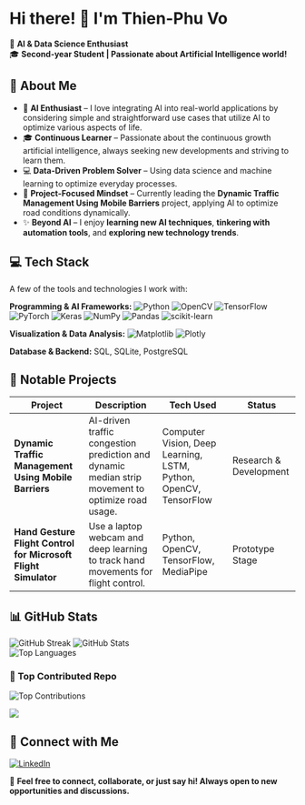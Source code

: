 # Hi there! 👋 I'm **Thien-Phu Vo** 

🚀 **AI & Data Science Enthusiast**  
🎓 **Second-year Student | Passionate about Artificial Intelligence world!**  


## 🔹 About Me  
- 🧠 **AI Enthusiast** – I love integrating AI into real-world applications by considering simple and straightforward use cases that utilize AI to optimize various aspects of life.  
- 🎓 **Continuous Learner** – Passionate about the continuous growth artificial intelligence, always seeking new developments and striving to learn them.  
- 💻 **Data-Driven Problem Solver** – Using data science and machine learning to optimize everyday processes.  
- 🚀 **Project-Focused Mindset** – Currently leading the **Dynamic Traffic Management Using Mobile Barriers** project, applying AI to optimize road conditions dynamically.  
- ✨ **Beyond AI** – I enjoy **learning new AI techniques**, **tinkering with automation tools**, and **exploring new technology trends**.  




## 💻 Tech Stack  
A few of the tools and technologies I work with:  

**Programming & AI Frameworks:** 
![Python](https://img.shields.io/badge/python-3670A0?style=for-the-badge&logo=python&logoColor=ffdd54) ![OpenCV](https://img.shields.io/badge/opencv-%23white.svg?style=for-the-badge&logo=opencv&logoColor=white) ![TensorFlow](https://img.shields.io/badge/TensorFlow-%23FF6F00.svg?style=for-the-badge&logo=TensorFlow&logoColor=white) ![PyTorch](https://img.shields.io/badge/PyTorch-%23EE4C2C.svg?style=for-the-badge&logo=PyTorch&logoColor=white) ![Keras](https://img.shields.io/badge/Keras-%23D00000.svg?style=for-the-badge&logo=Keras&logoColor=white) ![NumPy](https://img.shields.io/badge/numpy-%23013243.svg?style=for-the-badge&logo=numpy&logoColor=white) ![Pandas](https://img.shields.io/badge/pandas-%23150458.svg?style=for-the-badge&logo=pandas&logoColor=white) ![scikit-learn](https://img.shields.io/badge/scikit--learn-%23F7931E.svg?style=for-the-badge&logo=scikit-learn&logoColor=white)  

**Visualization & Data Analysis:** 
![Matplotlib](https://img.shields.io/badge/Matplotlib-%23ffffff.svg?style=for-the-badge&logo=Matplotlib&logoColor=black) ![Plotly](https://img.shields.io/badge/Plotly-%233F4F75.svg?style=for-the-badge&logo=plotly&logoColor=white)  

**Database & Backend:** SQL, SQLite, PostgreSQL  



## 📂 Notable Projects  

| Project | Description | Tech Used | Status |
|---------|------------|-----------|--------|
| **Dynamic Traffic Management Using Mobile Barriers** | AI-driven traffic congestion prediction and dynamic median strip movement to optimize road usage. | Computer Vision, Deep Learning, LSTM, Python, OpenCV, TensorFlow | Research & Development |
| **Hand Gesture Flight Control for Microsoft Flight Simulator** | Use a laptop webcam and deep learning to track hand movements for flight control. | Python, OpenCV, TensorFlow, MediaPipe | Prototype Stage |



## 📊 GitHub Stats  
![GitHub Streak](https://github-readme-streak-stats.herokuapp.com/?user=phuvo05&theme=dark&hide_border=false) ![GitHub Stats](https://github-readme-stats.vercel.app/api?username=phuvo05&theme=dark&hide_border=false&include_all_commits=true&count_private=true)    
![Top Languages](https://github-readme-stats.vercel.app/api/top-langs/?username=phuvo05&theme=dark&hide_border=false&layout=compact)  

### 💪 Top Contributed Repo  
![Top Contributions](https://github-contributor-stats.vercel.app/api?username=phuvo05&limit=5&theme=dark&combine_all_yearly_contributions=true)  

[![](https://visitcount.itsvg.in/api?id=phuvo05&icon=0&color=13)](https://visitcount.itsvg.in)  



## 🔹 Connect with Me  

[![LinkedIn](https://img.shields.io/badge/LinkedIn-%230077B5.svg?logo=linkedin&logoColor=white)](https://www.linkedin.com/in/phu-vo-3a36621ab/)  
<!-- [![Stack Overflow](https://img.shields.io/badge/-Stackoverflow-FE7A16?logo=stack-overflow&logoColor=white)](https://stackoverflow.com/users/25495769)  
[![YouTube](https://img.shields.io/badge/YouTube-%23FF0000.svg?logo=YouTube&logoColor=white)](https://youtube.com/@hei_isme)  
[![Instagram](https://img.shields.io/badge/Instagram-%23E4405F.svg?logo=Instagram&logoColor=white)](https://instagram.com/hei.isme)   -->

📩 **Feel free to connect, collaborate, or just say hi! Always open to new opportunities and discussions.**  
